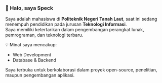 ### 👋 Halo, saya Speck
Saya adalah mahasiswa di **Politeknik Negeri Tanah Laut**, saat ini sedang menempuh pendidikan pada jurusan **Teknologi Informasi**.  
Saya memiliki ketertarikan dalam pengembangan perangkat lunak, pemrograman, dan teknologi terbaru.  

💡 Minat saya mencakup:  
- Web Development  
- Database & Backend

Saya terbuka untuk berkolaborasi dalam proyek open-source, penelitian, maupun pengembangan aplikasi.

